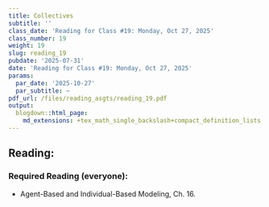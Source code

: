 ```yaml
---
title: Collectives
subtitle: ''
class_date: 'Reading for Class #19: Monday, Oct 27, 2025'
class_number: 19
weight: 19
slug: reading_19
pubdate: '2025-07-31'
date: 'Reading for Class #19: Monday, Oct 27, 2025'
params:
  par_date: '2025-10-27'
  par_subtitle: ~
pdf_url: /files/reading_asgts/reading_19.pdf
output:
  blogdown::html_page:
    md_extensions: +tex_math_single_backslash+compact_definition_lists
---
```

## Reading:

### Required Reading (everyone):

* Agent-Based and Individual-Based Modeling, Ch. 16.

